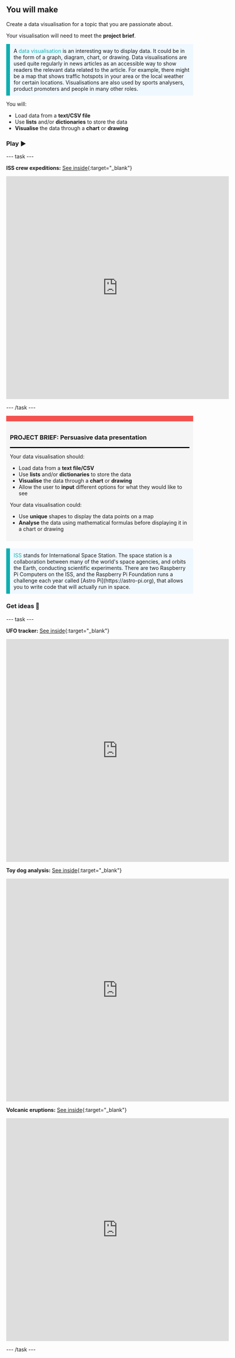 ## You will make

Create a data visualisation for a topic that you are passionate about.

Your visualisation will need to meet the **project brief**.

<p style="border-left: solid; border-width:10px; border-color: #0faeb0; background-color: aliceblue; padding: 10px;">
A <span style="color: #0faeb0">data visualisation</span> is an interesting way to display data. It could be in the form of a graph, diagram, chart, or drawing. Data visualisations are used quite regularly in news articles as an accessible way to show readers the relevant data related to the article. For example, there might be a map that shows traffic hotspots in your area or the local weather for certain locations. Visualisations are also used by sports analysers, product promoters and people in many other roles.
</p>

You will:
+ Load data from a **text/CSV file**
+ Use **lists** and/or **dictionaries** to store the data
+ **Visualise** the data through a **chart** or **drawing**

### Play ▶️

--- task ---

**ISS crew expeditions:** [See inside](https://editor.raspberrypi.org/en/projects/data-iss-example){:target="_blank"}

<iframe src="https://editor.raspberrypi.org/en/embed/viewer/data-iss-example" width="600" height="600" frameborder="0" marginwidth="0" marginheight="0" allowfullscreen>
</iframe>

--- /task ---

<div style="border-top: 15px solid #f3524f; background-color: whitesmoke; margin-bottom: 20px; padding: 10px;">

### PROJECT BRIEF: Persuasive data presentation
<hr style="border-top: 2px solid black;"> 

Your data visualisation should:
+ Load data from a **text file/CSV** 
+ Use **lists** and/or **dictionaries** to store the data
+ **Visualise** the data through a **chart** or **drawing**
+ Allow the user to **input** different options for what they would like to see

Your data visualisation could:
+ Use **unique** shapes to display the data points on a map
+ **Analyse** the data using mathematical formulas before displaying it in a chart or drawing

</div>

<p style="border-left: solid; border-width:10px; border-color: #0faeb0; background-color: aliceblue; padding: 10px;">
<span style="color: #0faeb0">ISS</span> stands for International Space Station. The space station is a collaboration between many of the world's space agencies, and orbits the Earth, conducting scientific experiments. There are two Raspberry Pi Computers on the ISS, and the Raspberry Pi Foundation runs a challenge each year called [Astro Pi](https://astro-pi.org), that allows you to write code that will actually run in space.
</p>

### Get ideas 💭

--- task ---

**UFO tracker:** [See inside](https://editor.raspberrypi.org/en/projects/data-ufo-example){:target="_blank"}

<iframe src="https://editor.raspberrypi.org/en/embed/viewer/data-ufo-example" width="600" height="600" frameborder="0" marginwidth="0" marginheight="0" allowfullscreen>
</iframe>

**Toy dog analysis:** [See inside](https://editor.raspberrypi.org/en/projects/data-dogs-example){:target="_blank"}

<iframe src="https://editor.raspberrypi.org/en/embed/viewer/data-dogs-example" width="600" height="600" frameborder="0" marginwidth="0" marginheight="0" allowfullscreen>
</iframe>

**Volcanic eruptions:** [See inside](https://editor.raspberrypi.org/en/projects/data-volcano-example){:target="_blank"}

<iframe src="https://editor.raspberrypi.org/en/embed/viewer/data-volcano-example" width="600" height="600" frameborder="0" marginwidth="0" marginheight="0" allowfullscreen>
</iframe>

--- /task ---




